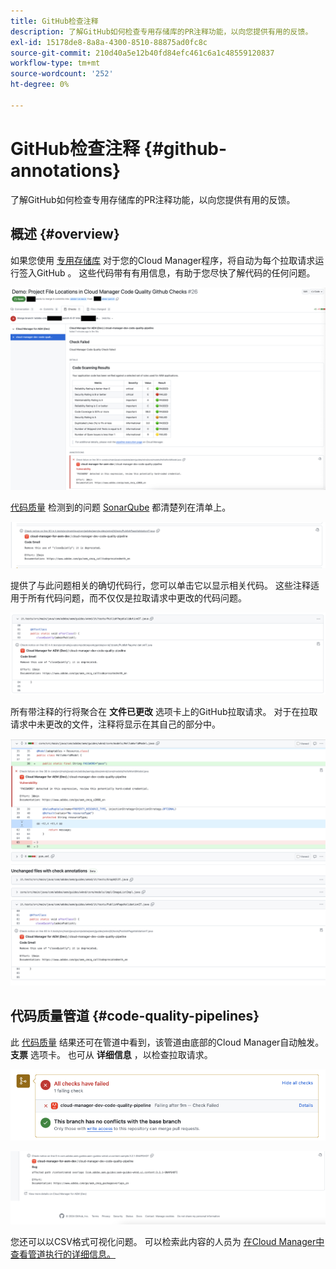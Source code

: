 ```yaml
---
title: GitHub检查注释
description: 了解GitHub如何检查专用存储库的PR注释功能，以向您提供有用的反馈。
exl-id: 15178de8-8a8a-4300-8510-88875ad0fc8c
source-git-commit: 210d40a5e12b40fd84efc461c6a1c48559120837
workflow-type: tm+mt
source-wordcount: '252'
ht-degree: 0%

---
```



# GitHub检查注释 {#github-annotations}

了解GitHub如何检查专用存储库的PR注释功能，以向您提供有用的反馈。

## 概述 {#overview}

如果您使用 [专用存储库](private-repositories.md) 对于您的Cloud Manager程序，将自动为每个拉取请求运行签入GitHub 。 这些代码带有有用信息，有助于您尽快了解代码的任何问题。

![GitHub检查注释示例](assets/github-check-annotations.png)

[代码质量](/help/using/code-quality-testing.md) 检测到的问题 [SonarQube](/help/using/custom-code-quality-rules.md) 都清楚列在清单上。

![代码问题注释示例](assets/github-check-annotations-example.png)

提供了与此问题相关的确切代码行，您可以单击它以显示相关代码。 这些注释适用于所有代码问题，而不仅仅是拉取请求中更改的代码问题。

![代码问题注释示例](assets/github-check-annotations-example-code.png)

所有带注释的行将聚合在 **文件已更改** 选项卡上的GitHub拉取请求。 对于在拉取请求中未更改的文件，注释将显示在其自己的部分中。

![“文件已更改”选项卡上的注释示例](assets/github-check-annotations-files-changed.png)

## 代码质量管道 {#code-quality-pipelines}

此 [代码质量](/help/using/code-quality-testing.md) 结果还可在管道中看到，该管道由底部的Cloud Manager自动触发。 **支票** 选项卡。 也可从 **详细信息** ，以检查拉取请求。

![注释示例](assets/github-check-annotations-code-quality.png)

![注释示例](assets/github-check-annotations-code-quality-2.png)

您还可以以CSV格式可视化问题。 可以检索此内容的人员为 [在Cloud Manager中查看管道执行的详细信息。](/help/using/managing-pipelines.md)
